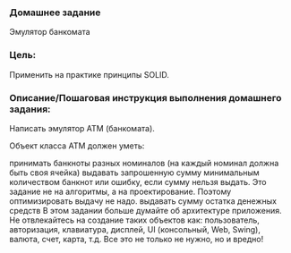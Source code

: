### Домашнее задание
Эмулятор банкомата

### Цель:
Применить на практике принципы SOLID.


### Описание/Пошаговая инструкция выполнения домашнего задания:
Написать эмулятор АТМ (банкомата).

Объект класса АТМ должен уметь:

принимать банкноты разных номиналов (на каждый номинал должна быть своя ячейка)
выдавать запрошенную сумму минимальным количеством банкнот или ошибку, если сумму нельзя выдать.
Это задание не на алгоритмы, а на проектирование.
Поэтому оптимизировать выдачу не надо.
выдавать сумму остатка денежных средств
В этом задании больше думайте об архитектуре приложения.
Не отвлекайтесь на создание таких объектов как: пользователь, авторизация, клавиатура, дисплей, UI (консольный, Web, Swing), валюта, счет, карта, т.д.
Все это не только не нужно, но и вредно!